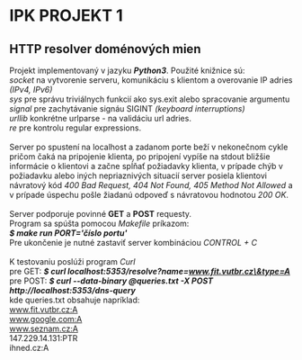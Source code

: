 # **IPK PROJEKT 1**

## HTTP resolver doménových mien

Projekt implementovaný v jazyku **_Python3_**.
Použité knižnice sú:<br/>
_socket_ na vytvorenie serveru, komunikáciu s klientom a overovanie IP adries _(IPv4, IPv6)_ <br/>
_sys_ pre správu triviálnych funkcií ako sys.exit alebo spracovanie argumentu<br/>
_signal_ pre zachytávanie signáu SIGINT _(keyboard interruptions)_ <br/>
_urllib_ konkrétne urlparse - na validáciu url adries.<br/>
_re_ pre kontrolu regular expressions. <br/>
<br/>
Server po spustení na localhost a zadanom porte beží v nekonečnom cykle pričom čaká na pripojenie klienta, po pripojení vypíše na stdout bližšie informácie o klientovi a začne spĺňať požiadavky klienta, v prípade chýb v požiadavku alebo iných nepriaznivých situacií server posiela klientovi návratový kód  _400 Bad Request, 404 Not Found, 405 Method Not Allowed_ a v prípade úspechu pošle žiadanú odpoveď s návratovou hodnotou _200 OK_.<br/>
<br/>
Server podporuje povinné **GET** a **POST** requesty.<br/>
Program sa spúšta pomocou _Makefile_ príkazom:<br/>
**_$ make run PORT='číslo portu'_**<br/>
Pre ukončenie je nutné zastaviť server kombináciou _CONTROL + C_ <br/>
<br/>
K testovaniu poslúži program _Curl_  <br/>
pre GET: **_$ curl localhost:5353/resolve?name=www.fit.vutbr.cz\&type=A_** <br/>
pre POST: **_$ curl --data-binary @queries.txt -X POST http://localhost:5353/dns-query_** <br/>
kde queries.txt obsahuje napríklad:  <br/>
www.fit.vutbr.cz:A <br/>
www.google.com:A <br/>
www.seznam.cz:A <br/>
147.229.14.131:PTR <br/>
ihned.cz:A <br/>